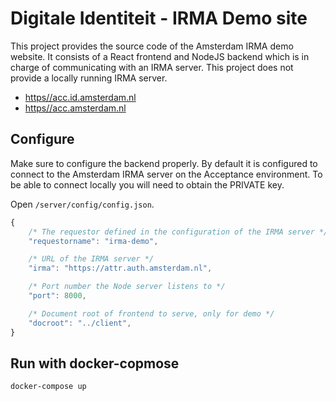 # Digitale Identiteit - IRMA Demo site

This project provides the source code of the Amsterdam IRMA demo website.
It consists of a React frontend and NodeJS backend which is in charge of communicating with an IRMA server. 
This project does not provide a locally running IRMA server.

- [https//acc.id.amsterdam.nl](https://acc.id.amsterdam.nl)
- [https//acc.amsterdam.nl](https://id.amsterdam.nl)

## Configure

Make sure to configure the backend properly. By default it is configured to connect to the Amsterdam IRMA server on the Acceptance environment. To be able to connect locally you will need to obtain the PRIVATE key.

Open ```/server/config/config.json```.

```javascript
{
    /* The requestor defined in the configuration of the IRMA server */
    "requestorname": "irma-demo",

    /* URL of the IRMA server */
    "irma": "https://attr.auth.amsterdam.nl",

    /* Port number the Node server listens to */
    "port": 8000,

    /* Document root of frontend to serve, only for demo */
    "docroot": "../client",
}
```
## Run with docker-copmose

```shell
docker-compose up
```

